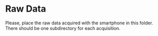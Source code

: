 # Raw Data  
Please, place the raw data acquired with the smartphone in this folder.
There should be one subdirectory for each acquisition.
